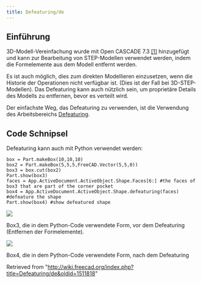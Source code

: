 ```yaml
---
title: Defeaturing/de
---
```

## Einführung

3D-Modell-Vereinfachung wurde mit Open CASCADE 7.3 [[1]](https://dev.opencascade.org/index.php?q=node/1211) hinzugefügt und kann zur Bearbeitung von STEP-Modellen verwendet werden, indem die Formelemente aus dem Modell entfernt werden.

Es ist auch möglich, dies zum direkten Modellieren einzusetzen, wenn die Historie der Operationen nicht verfügbar ist.
(Dies ist der Fall bei 3D-STEP-Modellen).
Das Defeaturing kann auch nützlich sein, um proprietäre Details des Modells zu entfernen, bevor es verteilt wird.

Der einfachste Weg, das Defeaturing zu verwenden, ist die Verwendung des Arbeitsbereichs [Defeaturing](/Defeaturing_Workbench/de "Defeaturing Workbench/de").

## Code Schnipsel

Defeaturing kann auch mit Python verwendet werden:

```
box = Part.makeBox(10,10,10)
box2 = Part.makeBox(5,5,5,FreeCAD.Vector(5,5,0))
box3 = box.cut(box2)
Part.show(box3)
faces = App.ActiveDocument.ActiveObject.Shape.Faces[6:] #the faces of box3 that are part of the corner pocket
box4 = App.ActiveDocument.ActiveObject.Shape.defeaturing(faces) #defeature the shape
Part.show(box4) #show defeatured shape

```

![](/images/Box3.PNG)

Box3, die in dem Python-Code verwendete Form, vor dem Defeaturing (Entfernen der Formelemente).

![](/images/Box4.PNG)

Box4, die in dem Python-Code verwendete Form, nach dem Defeaturing

Retrieved from "<http://wiki.freecad.org/index.php?title=Defeaturing/de&oldid=1511818>"